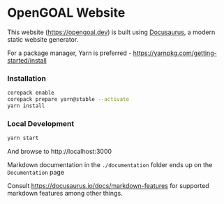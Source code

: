 # OpenGOAL Website

This website (https://opengoal.dev) is built using [Docusaurus](https://docusaurus.io/), a modern static website generator.

For a package manager, Yarn is preferred - https://yarnpkg.com/getting-started/install

### Installation

```bash
corepack enable
corepack prepare yarn@stable --activate
yarn install
```

### Local Development

```bash
yarn start
```

And browse to http://localhost:3000

Markdown documentation in the `./documentation` folder ends up on the `Documentation` page

Consult https://docusaurus.io/docs/markdown-features for supported markdown features among other things.
